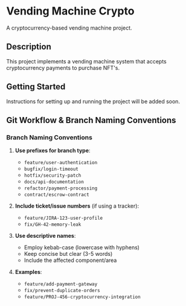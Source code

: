 # Vending Machine Crypto

A cryptocurrency-based vending machine project.

## Description

This project implements a vending machine system that accepts cryptocurrency payments to purchase NFT's.

## Getting Started

Instructions for setting up and running the project will be added soon.

## Git Workflow & Branch Naming Conventions

### Branch Naming Conventions

1. **Use prefixes for branch type**:

   - `feature/user-authentication`
   - `bugfix/login-timeout`
   - `hotfix/security-patch`
   - `docs/api-documentation`
   - `refactor/payment-processing`
   - `contract/escrow-contract`

2. **Include ticket/issue numbers** (if using a tracker):

   - `feature/JIRA-123-user-profile`
   - `fix/GH-42-memory-leak`

3. **Use descriptive names**:

   - Employ kebab-case (lowercase with hyphens)
   - Keep concise but clear (3-5 words)
   - Include the affected component/area

4. **Examples**:
   - `feature/add-payment-gateway`
   - `fix/prevent-duplicate-orders`
   - `feature/PROJ-456-cryptocurrency-integration`
